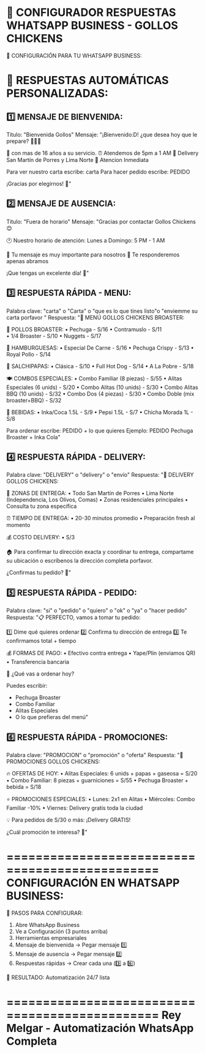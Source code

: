 🤖 CONFIGURADOR RESPUESTAS WHATSAPP BUSINESS - GOLLOS CHICKENS
================================================================

📱 CONFIGURACIÓN PARA TU WHATSAPP BUSINESS:

🔧 RESPUESTAS AUTOMÁTICAS PERSONALIZADAS:
=========================================

1️⃣ MENSAJE DE BIENVENIDA:
------------------------
Título: "Bienvenida Gollos"
Mensaje: 
"¡Bienvenido:D! ¿que desea hoy que le prepare? 🍗🍗🍗

🍗 con mas de 16 años a su servicio.
⏰ Atendemos de 5pm a 1 AM
📍 Delivery San Martín de Porres y Lima Norte 
📍 Atencion Inmediata

Para ver nuestro carta escribe: carta
Para hacer pedido escribe: PEDIDO

¡Gracias por elegirnos! 🚀"

2️⃣ MENSAJE DE AUSENCIA:
-----------------------
Título: "Fuera de horario"
Mensaje:
"Gracias por contactar Gollos Chickens 😊

🕐 Nuestro horario de atención:
   Lunes a Domingo: 5 PM - 1 AM

🍗 Tu mensaje es muy importante para nosotros
📱 Te responderemos apenas abramos

¡Que tengas un excelente día! 🐔"

3️⃣ RESPUESTA RÁPIDA - MENU:
---------------------------
Palabra clave: "carta" o "Carta" o "que es lo que tines listo"o "enviemme su carta porfavor "
Respuesta:
"🍗 MENÚ GOLLOS CHICKENS BROASTER:

🐔 POLLOS BROASTER:
• Pechuga - S/16
• Contramuslo - S/11  
• 1/4 Broaster - S/10
• Nuggets - S/17

🍔 HAMBURGUESAS:
• Especial De Carne - S/16
• Pechuga Crispy - S/13
• Royal Pollo - S/14

🌭 SALCHIPAPAS:
• Clásica - S/10
• Full Hot Dog - S/14
• A La Pobre - S/18

🍽️ COMBOS ESPECIALES:
• Combo Familiar (8 piezas) - S/55
• Alitas Especiales (6 unids) - S/20
• Combo Alitas (10 unids) - S/30
• Combo Alitas BBQ (10 unids) - S/32
• Combo Dos (4 piezas) - S/30
• Combo Doble (mix broaster+BBQ) - S/32

🥤 BEBIDAS:
• Inka/Coca 1.5L - S/9
• Pepsi 1.5L - S/7
• Chicha Morada 1L - S/8

Para ordenar escribe: PEDIDO + lo que quieres
Ejemplo: PEDIDO Pechuga Broaster + Inka Cola"

4️⃣ RESPUESTA RÁPIDA - DELIVERY:
-------------------------------
Palabra clave: "DELIVERY" o "delivery" o "envío"
Respuesta:
"🚚 DELIVERY GOLLOS CHICKENS:

📍 ZONAS DE ENTREGA:
• Todo San Martín de Porres
• Lima Norte (Independencia, Los Olivos, Comas)
• Zonas residenciales principales
• Consulta tu zona específica

⏰ TIEMPO DE ENTREGA:
• 20-30 minutos promedio
• Preparación fresh al momento

💰 COSTO DELIVERY:
• S/3 

🏠 Para confirmar tu dirección exacta y coordinar tu  entrega, compartame su ubicación o escríbenos la dirección completa porfavor.

¿Confirmas tu pedido? 📱"

5️⃣ RESPUESTA RÁPIDA - PEDIDO:
----------------------------
Palabra clave: "si" o "pedido" o "quiero" o "ok" o "ya" o "hacer pedido"
Respuesta:
"📋 PERFECTO, vamos a tomar tu pedido:

1️⃣ Dime qué quieres ordenar
2️⃣ Confirma tu dirección de entrega
3️⃣ Te confirmamos total + tiempo

💰 FORMAS DE PAGO:
• Efectivo contra entrega
• Yape/Plin (enviamos QR)
• Transferencia bancaria

🍗 ¿Qué vas a ordenar hoy? 

Puedes escribir:
- Pechuga Broaster
- Combo Familiar  
- Alitas Especiales
- O lo que prefieras del menú"

6️⃣ RESPUESTA RÁPIDA - PROMOCIONES:
---------------------------------
Palabra clave: "PROMOCION" o "promoción" o "oferta"
Respuesta:
"🎉 PROMOCIONES GOLLOS CHICKENS:

🔥 OFERTAS DE HOY:
• Alitas Especiales: 6 unids + papas + gaseosa = S/20
• Combo Familiar: 8 piezas + guarniciones = S/55
• Pechuga Broaster + bebida = S/18

⭐ PROMOCIONES ESPECIALES:
• Lunes: 2x1 en Alitas 
• Miércoles: Combo Familiar -10%
• Viernes: Delivery gratis toda la ciudad

💡 Para pedidos de S/30 o más:
   ¡Delivery GRATIS!

¿Cuál promoción te interesa? 🚀"

===============================================
CONFIGURACIÓN EN WHATSAPP BUSINESS:
===============================================

📱 PASOS PARA CONFIGURAR:

1. Abre WhatsApp Business
2. Ve a Configuración (3 puntos arriba)
3. Herramientas empresariales
4. Mensaje de bienvenida → Pegar mensaje 1️⃣
5. Mensaje de ausencia → Pegar mensaje 2️⃣
6. Respuestas rápidas → Crear cada una (3️⃣ a 6️⃣)

🎯 RESULTADO: Automatización 24/7 lista

===============================================
Rey Melgar - Automatización WhatsApp Completa
===============================================